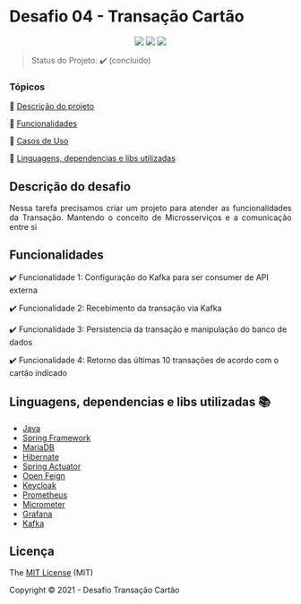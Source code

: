 <h1>Desafio 04 - Transação Cartão</h1> 

<p align="center">
  <img src="https://img.shields.io/static/v1?label=spring&message=framework&color=GREEN&style=for-the-badge&logo=SPRING"/> <img src="http://img.shields.io/static/v1?label=License&message=MIT&color=orange&style=for-the-badge"/> <img src="http://img.shields.io/static/v1?label=STATUS&message=CONCLUIDO&color=GREEN&style=for-the-badge"/>
</p>

> Status do Projeto: :heavy_check_mark: (concluido)

### Tópicos

:small_orange_diamond: [Descrição do projeto](#descrição-do-projeto)

:small_orange_diamond: [Funcionalidades](#funcionalidades)

:small_orange_diamond: [Casos de Uso](#casos-de-uso)

:small_orange_diamond: [Linguagens, dependencias e libs utilizadas](#linguagens-dependencias-e-libs-utilizadas-books)

## Descrição do desafio

<p align="justify">
  Nessa tarefa precisamos criar um projeto para atender as funcionalidades da Transação. Mantendo o conceito de Microsserviços e a comunicação entre si
</p>

## Funcionalidades

:heavy_check_mark: Funcionalidade 1: Configuração do Kafka para ser consumer de API externa

:heavy_check_mark: Funcionalidade 2: Recebimento da transação via Kafka

:heavy_check_mark: Funcionalidade 3: Persistencia da transação e manipulação do banco de dados

:heavy_check_mark: Funcionalidade 4: Retorno das últimas 10 transações de acordo com o cartão indicado

## Linguagens, dependencias e libs utilizadas :books:


- [Java](https://docs.oracle.com/en/java/javase/11/index.html)
- [Spring Framework](https://docs.spring.io/spring-framework/docs/current/reference/html/)
- [MariaDB](https://mariadb.org/)
- [Hibernate](https://hibernate.org/)
- [Spring Actuator](https://docs.spring.io/spring-boot/docs/current/reference/html/production-ready-features.html#production-ready-endpoints)
- [Open Feign](https://spring.io/projects/spring-cloud-openfeign)
- [Keycloak](https://www.keycloak.org/2017/05/easily-secure-your-spring-boot.html)
- [Prometheus](https://prometheus.io/)
- [Micrometer](https://micrometer.io/docs)
- [Grafana](https://grafana.com/)
- [Kafka](https://kafka.apache.org/)



## Licença

The [MIT License]() (MIT)

Copyright :copyright: 2021 - Desafio Transação Cartão
